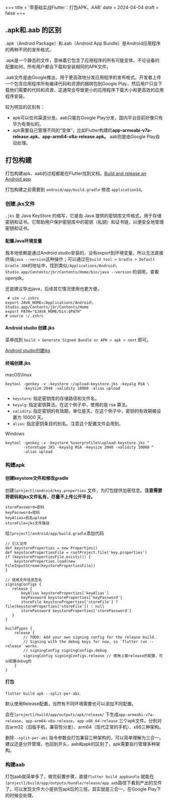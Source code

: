 +++
title = '零基础实战Flutter：打包APK、AAB'
date = 2024-04-04
draft = false
+++

## .apk和.aab 的区别

.apk（Android Package）和.aab（Android App Bundle）是Android应用程序的两种不同的发布格式。

.apk是一个静态的文件，意味着它包含了应用程序的所有可能变体，不论设备的配置如何，所有用户都会下载和安装相同的APK文件。

.aab文件是由Google推出，用于更高效地分发应用程序的发布格式。开发者上传一个包含应用程序所有编译代码和资源的捆绑包到Google Play，然后用户只会下载他们需要的代码和资源，这通常会导致更小的应用程序下载大小和更高效的应用程序安装。

较为明显的区别有：

-   apk可以任何渠道分发。aab只能在Google Play分发，国内平台目前好像只有华为有类似的。
-   apk需要自己管理不同的“变体”，比如Flutter构建的**app-armeabi-v7a-release.apk、app-arm64-v8a-release.apk。** aab则是由Google Play自动处理。

## 打包构建

打包构建apk、aab的过程都能在Flutter找到文档。[Build and release an Android app](https://docs.flutter.dev/deployment/android)

打包构建之前需要到 `android/app/build.gradle` 修改 `applicationId`。

### 创建.jks文件

`.jks` 是 Java KeyStore 的缩写，它是由 Java 提供的密钥库文件格式，用于存储密钥和证书。它帮助用户保护密钥库中的密钥（私钥）和证书链，以便安全地管理密钥和证书。

#### 配置Java环境变量

我本地依赖是通过Android studio安装的，没有export到环境变量，所以无法直接终端`java --version`这种操作；可以通过在`build tool > Gradle > Default Gradle JDK`的地址中，找到类似`/Applications/Android\ Studio.app/Contents/jbr/Contents/Home/bin/java --version` 的调用，查看openjdk。

还是建议导出java，后续其它情况使用也更方便。

```
 # vim ~/.zshrc
export JAVA_HOME=/Applications/Android\ Studio.app/Contents/jbr/Contents/Home
export PATH="$JAVA_HOME/bin:$PATH"
# source ~/.zshrc
```

#### Android studio 创建.jks

菜单找到 `build > Generate Signed Bundle or APK > apk > next` 即可。

[Android studio创建jks](https://developer.android.com/studio/publish/app-signing#generate-key)

#### 终端创建.jks

macOS\linux

```
keytool -genkey -v -keystore ~/upload-keystore.jks -keyalg RSA \
        -keysize 2048 -validity 10000 -alias upload
```

-   `keystore`: 指定密钥库的存储路径和文件名。
-   `keyalg`: 指定密钥算法。在这个例子中，使用的是 rsa 算法。
-   `validity`: 指定密钥的有效期，单位是天。在这个例子中，密钥的有效期被设置为 10000 天。
-   `alias`: 指定密钥条目的别名。注意这个配置文件会用到。

  


Windows

```
keytool -genkey -v -keystore %userprofile%\upload-keystore.jks ^
        -storetype JKS -keyalg RSA -keysize 2048 -validity 10000 ^
        -alias upload
```

### 构建apk

#### 创建keystore文件和修改gradle

创建`[project]/android/key.properties` 文件，为打包提供加密信息。**注意需要将密码和jks文件私有，尽量不上传公开平台。**

```
storePassword=密码
keyPassword=密码
keyAlias=别名upload
storeFile=jks文件路径
```

给`[project]/android/app/build.gradle`添加代码

```
// 引入文件
def keystoreProperties = new Properties()
def keystorePropertiesFile = rootProject.file('key.properties')
if (keystorePropertiesFile.exists()) {
    keystoreProperties.load(new FileInputStream(keystorePropertiesFile))
}

// 使用文件信息签名
signingConfigs {
   release {
       keyAlias keystoreProperties['keyAlias']
       keyPassword keystoreProperties['keyPassword']
       storeFile keystoreProperties['storeFile'] ? file(keystoreProperties['storeFile']) : null
       storePassword keystoreProperties['storePassword']
   }
}

buildTypes {
    release {
        // TODO: Add your own signing config for the release build.
        // Signing with the debug keys for now, so `flutter run --release` works.
        // signingConfig signingConfigs.debug
        signingConfig signingConfigs.release // 使用上面release的配置，可以配置debug的
    }
}
```

#### 打包

`flutter build apk --split-per-abi`.

默认使用Release配置，当然有不同环境需要也可以添加不同配置。

会在`[project]/build/app/outputs/apk/release/` 下生成`app-armeabi-v7a-release`、`app-arm64-v8a-release`、`app-x86_64-release` 三个apk文件。分别对应arm32（旧版手机，兼容性分发）、arm64（现代正常的手机）、x86三种架构。

删除`--split-per-abi` 指令参数会打包兼容三种架构的，可以简单理解为三合一。建议还是分开管理，也回到开头，aab和apk的区别了，apk需要自行管理多种架构。

### 构建aab

打包aab就简单多了，做完前置步骤，直接`flutter build appbundle` 就能在`[project]/build/app/outputs/bundle/release/app.aab`路径下看到产出的文件了。可以发现文件大小是拆包apk后的三倍，其实就是三合一，在Google Play下的时候会处理。

<!-- ----
[上一篇：项目开发的一些过程](https://juejin.cn/post/7355389990531416116)
[下一篇：在Github分发APK](https://juejin.cn/post/7355677638880509987) -->